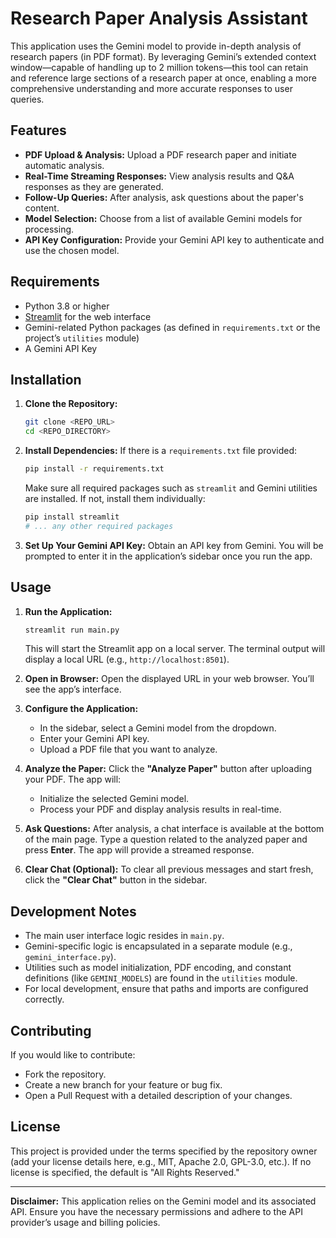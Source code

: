 # Research Paper Analysis Assistant

This application uses the Gemini model to provide in-depth analysis of research papers (in PDF format). By leveraging Gemini’s extended context window—capable of handling up to 2 million tokens—this tool can retain and reference large sections of a research paper at once, enabling a more comprehensive understanding and more accurate responses to user queries.

## Features

- **PDF Upload & Analysis:** Upload a PDF research paper and initiate automatic analysis.
- **Real-Time Streaming Responses:** View analysis results and Q&A responses as they are generated.
- **Follow-Up Queries:** After analysis, ask questions about the paper's content.
- **Model Selection:** Choose from a list of available Gemini models for processing.
- **API Key Configuration:** Provide your Gemini API key to authenticate and use the chosen model.

## Requirements

- Python 3.8 or higher
- [Streamlit](https://streamlit.io/) for the web interface
- Gemini-related Python packages (as defined in `requirements.txt` or the project’s `utilities` module)
- A Gemini API Key

## Installation

1. **Clone the Repository:**

   ```bash
   git clone <REPO_URL>
   cd <REPO_DIRECTORY>
   ```

2. **Install Dependencies:**
   If there is a `requirements.txt` file provided:

   ```bash
   pip install -r requirements.txt
   ```

   Make sure all required packages such as `streamlit` and Gemini utilities are installed. If not, install them individually:

   ```bash
   pip install streamlit
   # ... any other required packages
   ```

3. **Set Up Your Gemini API Key:**
   Obtain an API key from Gemini. You will be prompted to enter it in the application’s sidebar once you run the app.

## Usage

1. **Run the Application:**

   ```bash
   streamlit run main.py
   ```

   This will start the Streamlit app on a local server. The terminal output will display a local URL (e.g., `http://localhost:8501`).

2. **Open in Browser:**
   Open the displayed URL in your web browser. You’ll see the app’s interface.

3. **Configure the Application:**

   - In the sidebar, select a Gemini model from the dropdown.
   - Enter your Gemini API key.
   - Upload a PDF file that you want to analyze.

4. **Analyze the Paper:**
   Click the **"Analyze Paper"** button after uploading your PDF. The app will:

   - Initialize the selected Gemini model.
   - Process your PDF and display analysis results in real-time.

5. **Ask Questions:**
   After analysis, a chat interface is available at the bottom of the main page. Type a question related to the analyzed paper and press **Enter**. The app will provide a streamed response.

6. **Clear Chat (Optional):**
   To clear all previous messages and start fresh, click the **"Clear Chat"** button in the sidebar.

## Development Notes

- The main user interface logic resides in `main.py`.
- Gemini-specific logic is encapsulated in a separate module (e.g., `gemini_interface.py`).
- Utilities such as model initialization, PDF encoding, and constant definitions (like `GEMINI_MODELS`) are found in the `utilities` module.
- For local development, ensure that paths and imports are configured correctly.

## Contributing

If you would like to contribute:

- Fork the repository.
- Create a new branch for your feature or bug fix.
- Open a Pull Request with a detailed description of your changes.

## License

This project is provided under the terms specified by the repository owner (add your license details here, e.g., MIT, Apache 2.0, GPL-3.0, etc.). If no license is specified, the default is "All Rights Reserved."

---

**Disclaimer:** This application relies on the Gemini model and its associated API. Ensure you have the necessary permissions and adhere to the API provider’s usage and billing policies.
